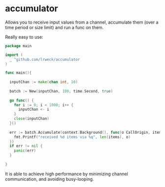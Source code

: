 # accumulator

Allows you to receive input values from a channel, accumulate them (over a time period or size limit) and run a func on them.

Really easy to use:

```go
package main

import (
  _ "github.com/lrweck/accumulator
)

func main(){
  
  inputChan := make(chan int, 10)
  
  batch := New(inputChan, 100, time.Second, true)
  
  go func() {
    for i := 0; i < 1000; i++ {
      inputChan <- i
    }
    close(inputChan)
  }()
  
  err := batch.Accumulate(context.Background(), func(o CallOrigin, items []int){
    fmt.Printf("received %d items via %q", len(items), o)
  })
  if err != nil {
    panic(err)
  }
  
}
```
It is able to achieve high performance by minimizing channel communication, and avoiding busy-looping.
